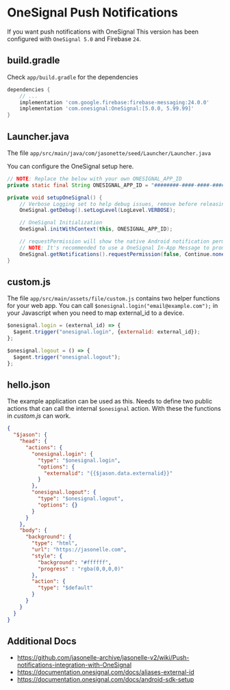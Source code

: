 # OneSignal Push Notifications

If you want push notifications with OneSignal
This version has been configured with `OneSignal 5.0` and Firebase `24`.

## build.gradle

Check `app/build.gradle` 
for the dependencies

```gradle
dependencies {
    // ...
    implementation 'com.google.firebase:firebase-messaging:24.0.0'
    implementation 'com.onesignal:OneSignal:[5.0.0, 5.99.99]'
}
```

## Launcher.java

The file `app/src/main/java/com/jasonette/seed/Launcher/Launcher.java`

You can configure the OneSignal setup here.

```java
// NOTE: Replace the below with your own ONESIGNAL_APP_ID
private static final String ONESIGNAL_APP_ID = "########-####-####-####-############";

private void setupOneSignal() {
    // Verbose Logging set to help debug issues, remove before releasing your app.
    OneSignal.getDebug().setLogLevel(LogLevel.VERBOSE);

    // OneSignal Initialization
    OneSignal.initWithContext(this, ONESIGNAL_APP_ID);

    // requestPermission will show the native Android notification permission prompt.
    // NOTE: It's recommended to use a OneSignal In-App Message to prompt instead.
    OneSignal.getNotifications().requestPermission(false, Continue.none());
}
```

## custom.js

The file `app/src/main/assets/file/custom.js` contains two helper functions
for your web app. You can call `$onesignal.login("email@example.com");` in your Javascript when you
need to map external_id to a device.

```js
$onesignal.login = (external_id) => {
  $agent.trigger("onesignal.login", {externalid: external_id});
};

$onesignal.logout = () => {
  $agent.trigger("onesignal.logout");
};
```

## hello.json

The example application can be used as this.
Needs to define two public actions that can call the internal `$onesignal` action.
With these the functions in _custom.js_ can work.

```json
{
  "$jason": {
    "head": {
      "actions": {
        "onesignal.login": {
          "type": "$onesignal.login",
          "options": {
            "externalid": "{{$jason.data.externalid}}"
          }
        },
        "onesignal.logout": {
          "type": "$onesignal.logout",
          "options": {}
        }
      }
    },
    "body": {
      "background": {
        "type": "html",
        "url": "https://jasonelle.com",
        "style": {
          "background": "#ffffff",
          "progress" : "rgba(0,0,0,0)"
        },
        "action": {
          "type": "$default"
        }
      }
    }
  }
}
```

## Additional Docs

- https://github.com/jasonelle-archive/jasonelle-v2/wiki/Push-notifications-integration-with-OneSignal
- https://documentation.onesignal.com/docs/aliases-external-id
- https://documentation.onesignal.com/docs/android-sdk-setup